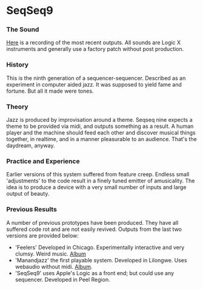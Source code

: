 SeqSeq9
=======

### The Sound
[Here](http://youtu.be/YKb0v2ULtwU) is a recording of the most recent outputs. All sounds are Logic X instruments and generally use a factory patch without post production.

### History
This is the ninth generation of a sequencer-sequencer. Described as an experiment in computer aided jazz. It was supposed to yield fame and fortune. But all it made were tones.

### Theory
Jazz is produced by improvisation around a theme. Seqseq nine expects a theme to be provided via midi, and outputs something as a result. A human player and the machine should feed each other and discover musical things together, in realtime, and in a manner pleasurable to an audience. That's the daydream, anyway.

### Practice and Experience
Earlier versions of this system suffered from feature creep. Endless small 'adjustments' to the code result in a finely tuned emitter of amusicality. The idea is to produce a device with a very small number of inputs and large output of beauty. 

### Previous Results
A number of previous prototypes have been produced. They have all suffered code rot and are not easily revived. Outputs from the last two versions are provided below:

- 'Feelers' Developed in Chicago. Experimentally interactive and very clumsy. Weird music. [Album](https://soundcloud.com/feelersoutput)
- 'Manandjazz' the first playable system. Developed in Lilongwe. Uses webaudio without midi. [Album](https://github.com/abrie/seqseq9/blob/master/album/manandjazz-live_in_lilongwe.tgz?raw=true).
- 'SeqSeq9' uses Apple's Logic as a front end; but could use any sequencer. Developed in Peel Region.
